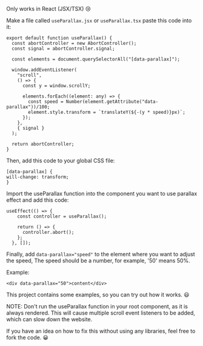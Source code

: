 Only works in React (JSX/TSX) 😢

Make a file called `useParallax.jsx` or `useParallax.tsx` paste this code into it:

```
export default function useParallax() {
  const abortController = new AbortController();
  const signal = abortController.signal;

  const elements = document.querySelectorAll("[data-parallax]");

  window.addEventListener(
    "scroll",
    () => {
      const y = window.scrollY;

      elements.forEach((element: any) => {
        const speed = Number(element.getAttribute("data-parallax"))/100;
        element.style.transform = `translateY(${-(y * speed)}px)`;
      });
    },
    { signal }
  );

  return abortController;
}

```

Then, add this code to your global CSS file:

```
[data-parallax] {
will-change: transform;
}

```

Import the useParallax function into the component you want to use parallax effect and add this code:

```
useEffect(() => {
    const controller = useParallax();

    return () => {
      controller.abort();
    };
  }, []);

```

Finally, add `data-parallax="speed"` to the element where you want to adjust the speed,
The speed should be a number, for example, '50' means 50%.

Example:

```
<div data-parallax="50">content</div>

```

This project contains some examples, so you can try out how it works. 😃

NOTE: Don't run the useParallax function in your root component, as it is always rendered.
This will cause multiple scroll event listeners to be added, which can slow down the website.

If you have an idea on how to fix this without using any libraries, feel free to fork the code. 😀
